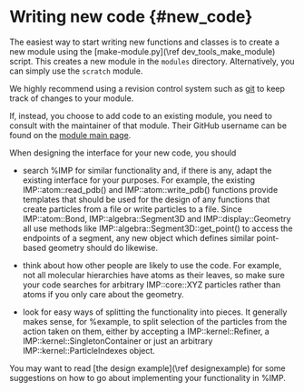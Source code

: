 Writing new code {#new_code}
================

The easiest way to start writing new functions and classes is to
create a new module using the [make-module.py](\ref dev_tools_make_module)
script.  This creates a new module in the `modules` directory. Alternatively,
you can simply use the `scratch` module.

We highly recommend using a revision control system such as
[git](http://git-scm.com/) to keep track of changes to your module.

If, instead, you choose to add code to an existing module, you need to
consult with the maintainer of that module. Their GitHub username
can be found on the [module main page](../ref/namespaces.html).

When designing the interface for your new code, you should

- search %IMP for similar functionality and, if there is any, adapt
  the existing interface for your purposes. For example, the existing
  IMP::atom::read_pdb() and IMP::atom::write_pdb() functions provide
  templates that should be used for the design of any functions that
  create particles from a file or write particles to a file. Since
  IMP::atom::Bond, IMP::algebra::Segment3D and
  IMP::display::Geometry all use methods like
  IMP::algebra::Segment3D::get_point() to access the
  endpoints of a segment, any new object which defines similar
  point-based geometry should do likewise.

- think about how other people are likely to use the code. For
  example, not all molecular hierarchies have atoms as their leaves,
  so make sure your code searches for arbitrary
  IMP::core::XYZ particles rather than atoms if you only care
  about the geometry.

- look for easy ways of splitting the functionality into pieces. It
  generally makes sense, for %example, to split selection of the
  particles from the action taken on them, either by accepting a
  IMP::kernel::Refiner, a IMP::kernel::SingletonContainer or just an arbitrary
  IMP::kernel::ParticleIndexes object.

You may want to read [the design example](\ref designexample) for
some suggestions on how to go about implementing your functionality
in %IMP.
